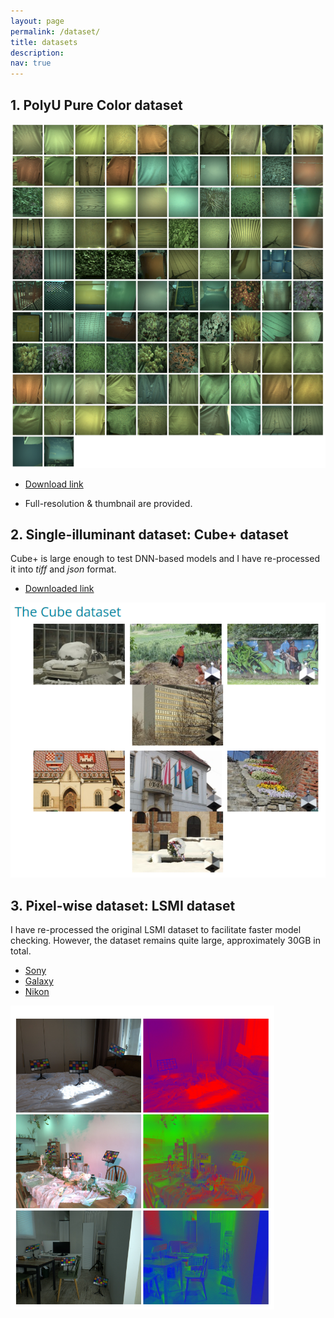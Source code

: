 ```yaml
---
layout: page
permalink: /dataset/
title: datasets
description:
nav: true
---
```


## 1. PolyU Pure Color dataset
![](/assets/img/polyu_pure.png)

- [Download link](https://connectpolyu-my.sharepoint.com/:f:/g/personal/21064184r_connect_polyu_hk/EjKJSnalMRpMn0nm4fJoIeEB34G9oxnu8MW7SYu2iSvC7g?e=qWFJi2)

- Full-resolution & thumbnail are provided.

## 2. Single-illuminant dataset: Cube+ dataset

Cube+ is large enough to test DNN-based models and I have re-processed it into *tiff* and *json* format.


- [Downloaded link](https://connectpolyu-my.sharepoint.com/:f:/g/personal/21064184r_connect_polyu_hk/Eqw6hP9UqbhJj25l1c3HLG8B5ulfH-p_c3aix5_ja4y0IQ?e=MFtAfc)

![](/assets/img/cube+.jpg)


## 3. Pixel-wise dataset: LSMI dataset


I have re-processed the original LSMI dataset to facilitate faster model checking. However, the dataset remains quite large, approximately 30GB in total.

- [Sony](https://connectpolyu-my.sharepoint.com/:f:/g/personal/21064184r_connect_polyu_hk/EuX8LjutGdJJlimKlIKXNsEBXbEx2SfNNCe5kRB6eaaANA?e=DOTrLq)
- [Galaxy](https://connectpolyu-my.sharepoint.com/:f:/g/personal/21064184r_connect_polyu_hk/EgoEPvV5vE9MqXMZWFnMhn8Bh5nuNg7huMaBVXPN04OPug?e=KiwQfX)
- [Nikon](https://connectpolyu-my.sharepoint.com/:f:/g/personal/21064184r_connect_polyu_hk/EgENkJn5-elCpFM4UuKiVTQBJsLXIUSqdIgQ4L9Kx5p1jA?e=zmrqZX) 
 
![](/assets/img/lsmi.png)